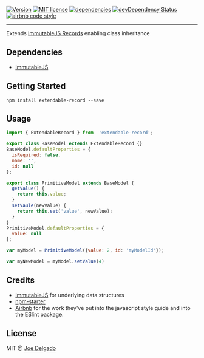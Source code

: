 [![Version](https://img.shields.io/npm/v/extendable-record.svg)](https://www.npmjs.com/package/extendable-record)
[![MIT license](https://img.shields.io/badge/license-MIT-brightgreen.svg)](https://github.com/djoeman84/extendable-record/blob/master/LICENSE)
[![dependencies](https://david-dm.org/djoeman84/extendable-record.svg)](https://david-dm.org/djoeman84/extendable-record)
[![devDependency Status](https://david-dm.org/djoeman84/extendable-record/dev-status.svg)](https://david-dm.org/djoeman84/extendable-record#info=devDependencies)
[![airbnb code style](https://img.shields.io/badge/code%20style-airbnb-fd5c63.svg)](https://github.com/airbnb/javascript)

---
Extends [ImmutableJS Records](http://facebook.github.io/immutable-js/docs/#/Record) enabling class inheritance

## Dependencies
- [ImmutableJS](https://github.com/facebook/immutable-js)

## Getting Started
```shell
npm install extendable-record --save
```

## Usage
```javascript
import { ExtendableRecord } from  'extendable-record';

export class BaseModel extends ExtendableRecord {}
BaseModel.defaultProperties = {
  isRequired: false,
  name: '',
  id: null
};

export class PrimitiveModel extends BaseModel {
  getValue() {
    return this.value;
  }
  setVaule(newValue) {
    return this.set('value', newValue);
  }
}
PrimitiveModel.defaultProperties = {
  value: null
};

var myModel = PrimitiveModel({value: 2, id: 'myModelId'});

var myNewModel = myModel.setValue(4)

```

## Credits

- [ImmutableJS](https://github.com/facebook/immutable-js) for underlying data structures
- [npm-starter](https://github.com/deiucanta/npm-starter)
- [Airbnb](http://airbnb.com) for the work they've put into the javascript style guide and into the ESlint package.

## License

MIT @ [Joe Delgado](https://twitter.com/soy_chupacabra)
